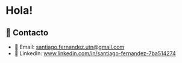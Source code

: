 # Hola!

## 📎 Contacto
- 📧 Email: santiago.fernandez.utn@gmail.com
- 🔗 LinkedIn: www.linkedin.com/in/santiago-fernandez-7ba514274
 


